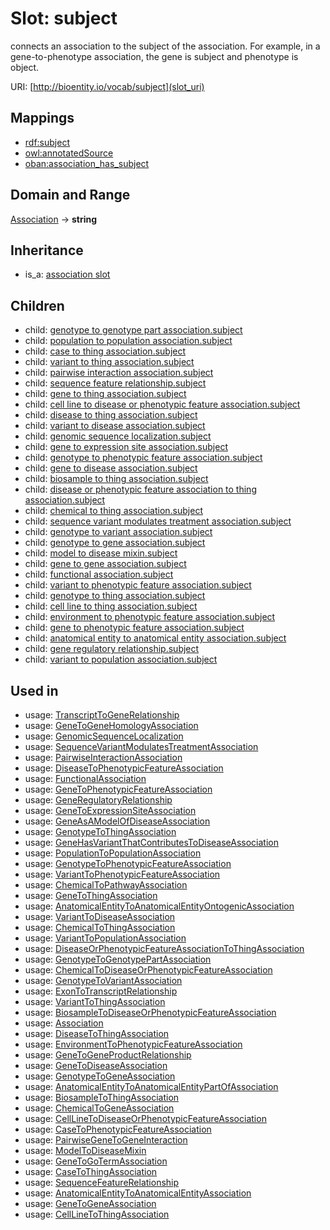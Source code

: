 # Slot: subject


connects an association to the subject of the association. For example, in a gene-to-phenotype association, the gene is subject and phenotype is object.

URI: [http://bioentity.io/vocab/subject](slot_uri)
## Mappings

 * [rdf:subject](http://purl.obolibrary.org/obo/rdf_subject)
 * [owl:annotatedSource](http://purl.obolibrary.org/obo/owl_annotatedSource)
 * [oban:association_has_subject](http://purl.obolibrary.org/obo/oban_association_has_subject)
## Domain and Range

[Association](Association.md) -> **string**
## Inheritance

 *  is_a: [association slot](association_slot.md)
## Children

 *  child: [genotype to genotype part association.subject](genotype_to_genotype_part_association_subject.md)
 *  child: [population to population association.subject](population_to_population_association_subject.md)
 *  child: [case to thing association.subject](case_to_thing_association_subject.md)
 *  child: [variant to thing association.subject](variant_to_thing_association_subject.md)
 *  child: [pairwise interaction association.subject](pairwise_interaction_association_subject.md)
 *  child: [sequence feature relationship.subject](sequence_feature_relationship_subject.md)
 *  child: [gene to thing association.subject](gene_to_thing_association_subject.md)
 *  child: [cell line to disease or phenotypic feature association.subject](cell_line_to_disease_or_phenotypic_feature_association_subject.md)
 *  child: [disease to thing association.subject](disease_to_thing_association_subject.md)
 *  child: [variant to disease association.subject](variant_to_disease_association_subject.md)
 *  child: [genomic sequence localization.subject](genomic_sequence_localization_subject.md)
 *  child: [gene to expression site association.subject](gene_to_expression_site_association_subject.md)
 *  child: [genotype to phenotypic feature association.subject](genotype_to_phenotypic_feature_association_subject.md)
 *  child: [gene to disease association.subject](gene_to_disease_association_subject.md)
 *  child: [biosample to thing association.subject](biosample_to_thing_association_subject.md)
 *  child: [disease or phenotypic feature association to thing association.subject](disease_or_phenotypic_feature_association_to_thing_association_subject.md)
 *  child: [chemical to thing association.subject](chemical_to_thing_association_subject.md)
 *  child: [sequence variant modulates treatment association.subject](sequence_variant_modulates_treatment_association_subject.md)
 *  child: [genotype to variant association.subject](genotype_to_variant_association_subject.md)
 *  child: [genotype to gene association.subject](genotype_to_gene_association_subject.md)
 *  child: [model to disease mixin.subject](model_to_disease_mixin_subject.md)
 *  child: [gene to gene association.subject](gene_to_gene_association_subject.md)
 *  child: [functional association.subject](functional_association_subject.md)
 *  child: [variant to phenotypic feature association.subject](variant_to_phenotypic_feature_association_subject.md)
 *  child: [genotype to thing association.subject](genotype_to_thing_association_subject.md)
 *  child: [cell line to thing association.subject](cell_line_to_thing_association_subject.md)
 *  child: [environment to phenotypic feature association.subject](environment_to_phenotypic_feature_association_subject.md)
 *  child: [gene to phenotypic feature association.subject](gene_to_phenotypic_feature_association_subject.md)
 *  child: [anatomical entity to anatomical entity association.subject](anatomical_entity_to_anatomical_entity_association_subject.md)
 *  child: [gene regulatory relationship.subject](gene_regulatory_relationship_subject.md)
 *  child: [variant to population association.subject](variant_to_population_association_subject.md)
## Used in

 *  usage: [TranscriptToGeneRelationship](TranscriptToGeneRelationship.md)
 *  usage: [GeneToGeneHomologyAssociation](GeneToGeneHomologyAssociation.md)
 *  usage: [GenomicSequenceLocalization](GenomicSequenceLocalization.md)
 *  usage: [SequenceVariantModulatesTreatmentAssociation](SequenceVariantModulatesTreatmentAssociation.md)
 *  usage: [PairwiseInteractionAssociation](PairwiseInteractionAssociation.md)
 *  usage: [DiseaseToPhenotypicFeatureAssociation](DiseaseToPhenotypicFeatureAssociation.md)
 *  usage: [FunctionalAssociation](FunctionalAssociation.md)
 *  usage: [GeneToPhenotypicFeatureAssociation](GeneToPhenotypicFeatureAssociation.md)
 *  usage: [GeneRegulatoryRelationship](GeneRegulatoryRelationship.md)
 *  usage: [GeneToExpressionSiteAssociation](GeneToExpressionSiteAssociation.md)
 *  usage: [GeneAsAModelOfDiseaseAssociation](GeneAsAModelOfDiseaseAssociation.md)
 *  usage: [GenotypeToThingAssociation](GenotypeToThingAssociation.md)
 *  usage: [GeneHasVariantThatContributesToDiseaseAssociation](GeneHasVariantThatContributesToDiseaseAssociation.md)
 *  usage: [PopulationToPopulationAssociation](PopulationToPopulationAssociation.md)
 *  usage: [GenotypeToPhenotypicFeatureAssociation](GenotypeToPhenotypicFeatureAssociation.md)
 *  usage: [VariantToPhenotypicFeatureAssociation](VariantToPhenotypicFeatureAssociation.md)
 *  usage: [ChemicalToPathwayAssociation](ChemicalToPathwayAssociation.md)
 *  usage: [GeneToThingAssociation](GeneToThingAssociation.md)
 *  usage: [AnatomicalEntityToAnatomicalEntityOntogenicAssociation](AnatomicalEntityToAnatomicalEntityOntogenicAssociation.md)
 *  usage: [VariantToDiseaseAssociation](VariantToDiseaseAssociation.md)
 *  usage: [ChemicalToThingAssociation](ChemicalToThingAssociation.md)
 *  usage: [VariantToPopulationAssociation](VariantToPopulationAssociation.md)
 *  usage: [DiseaseOrPhenotypicFeatureAssociationToThingAssociation](DiseaseOrPhenotypicFeatureAssociationToThingAssociation.md)
 *  usage: [GenotypeToGenotypePartAssociation](GenotypeToGenotypePartAssociation.md)
 *  usage: [ChemicalToDiseaseOrPhenotypicFeatureAssociation](ChemicalToDiseaseOrPhenotypicFeatureAssociation.md)
 *  usage: [GenotypeToVariantAssociation](GenotypeToVariantAssociation.md)
 *  usage: [ExonToTranscriptRelationship](ExonToTranscriptRelationship.md)
 *  usage: [VariantToThingAssociation](VariantToThingAssociation.md)
 *  usage: [BiosampleToDiseaseOrPhenotypicFeatureAssociation](BiosampleToDiseaseOrPhenotypicFeatureAssociation.md)
 *  usage: [Association](Association.md)
 *  usage: [DiseaseToThingAssociation](DiseaseToThingAssociation.md)
 *  usage: [EnvironmentToPhenotypicFeatureAssociation](EnvironmentToPhenotypicFeatureAssociation.md)
 *  usage: [GeneToGeneProductRelationship](GeneToGeneProductRelationship.md)
 *  usage: [GeneToDiseaseAssociation](GeneToDiseaseAssociation.md)
 *  usage: [GenotypeToGeneAssociation](GenotypeToGeneAssociation.md)
 *  usage: [AnatomicalEntityToAnatomicalEntityPartOfAssociation](AnatomicalEntityToAnatomicalEntityPartOfAssociation.md)
 *  usage: [BiosampleToThingAssociation](BiosampleToThingAssociation.md)
 *  usage: [ChemicalToGeneAssociation](ChemicalToGeneAssociation.md)
 *  usage: [CellLineToDiseaseOrPhenotypicFeatureAssociation](CellLineToDiseaseOrPhenotypicFeatureAssociation.md)
 *  usage: [CaseToPhenotypicFeatureAssociation](CaseToPhenotypicFeatureAssociation.md)
 *  usage: [PairwiseGeneToGeneInteraction](PairwiseGeneToGeneInteraction.md)
 *  usage: [ModelToDiseaseMixin](ModelToDiseaseMixin.md)
 *  usage: [GeneToGoTermAssociation](GeneToGoTermAssociation.md)
 *  usage: [CaseToThingAssociation](CaseToThingAssociation.md)
 *  usage: [SequenceFeatureRelationship](SequenceFeatureRelationship.md)
 *  usage: [AnatomicalEntityToAnatomicalEntityAssociation](AnatomicalEntityToAnatomicalEntityAssociation.md)
 *  usage: [GeneToGeneAssociation](GeneToGeneAssociation.md)
 *  usage: [CellLineToThingAssociation](CellLineToThingAssociation.md)
